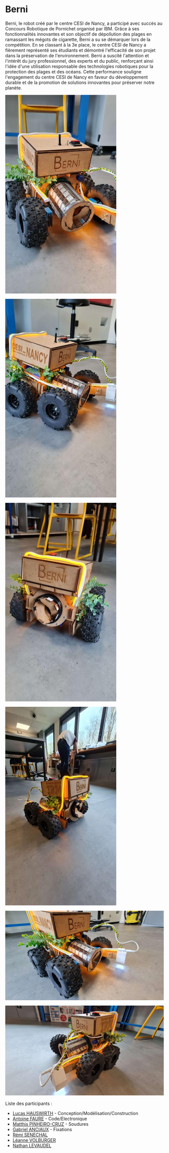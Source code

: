 # Berni

Berni, le robot créé par le centre CESI de Nancy, a participé avec succès au Concours Robotique de Pornichet organisé par IBM. Grâce à ses fonctionnalités innovantes et son objectif de dépollution des plages en ramassant les mégots de cigarette, Berni a su se démarquer lors de la compétition. En se classant à la 3e place, le centre CESI de Nancy a fièrement représenté ses étudiants et démontré l'efficacité de son projet dans la préservation de l'environnement. Berni a suscité l'attention et l'intérêt du jury professionnel, des experts et du public, renforçant ainsi l'idée d'une utilisation responsable des technologies robotiques pour la protection des plages et des océans. Cette performance souligne l'engagement du centre CESI de Nancy en faveur du développement durable et de la promotion de solutions innovantes pour préserver notre planète.

![Berni](images/Berni1.jpg)

![Berni](images/Berni2.jpg)

![Berni](images/Berni3.jpg)

![Berni](images/Berni6.jpg)

![Berni](images/Berni4.jpg)

![Berni](images/Berni5.jpg)

Liste des participants :
- [Lucas HAUSWIRTH](https://www.linkedin.com/in/lucas-hauswirth-187330235/) - Conception/Modélisation/Construction
- [Antoine FAURE](https://github.com/Arrrlinks) - Code/Electronique
- [Matthis PINHEIRO-CRUZ](https://github.com/Matth2A) - Soudures
- [Gabriel ANCIAUX](https://github.com/Shulkogu) - Fixations
- [Rémi SENECHAL](https://www.linkedin.com/in/r%C3%A9mi-snchl/)
- [Léanne VOLBURGER](https://www.linkedin.com/in/l%C3%A9anne-vorburger/)
- [Nathan LEVAUDEL](https://www.linkedin.com/in/nathan-levaudel-116458256/)
